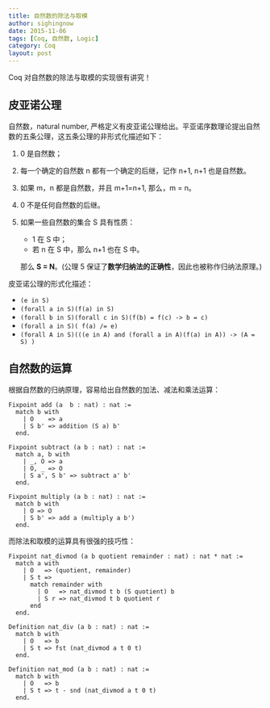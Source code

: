 ```yaml
---
title: 自然数的除法与取模
author: sighingnow
date: 2015-11-06
tags: [Coq, 自然数, Logic]
category: Coq
layout: post
---
```


Coq 对自然数的除法与取模的实现很有讲究！

皮亚诺公理
---------

自然数，natural number, 严格定义有皮亚诺公理给出。平亚诺序数理论提出自然数的五条公理，这五条公理的非形式化描述如下：

1. 0 是自然数；
2. 每一个确定的自然数 n 都有一个确定的后继，记作 n+1, n+1 也是自然数。
3. 如果 m，n 都是自然数，并且 m+1=n+1, 那么，m = n。
4. 0 不是任何自然数的后继。
5. 如果一些自然数的集合 S 具有性质：

    + 1 在 S 中；
    + 若 n 在 S 中，那么 n+1 也在 S 中。

    那么 **S = N**。(公理 5 保证了**数学归纳法的正确性**，因此也被称作归纳法原理。)

皮亚诺公理的形式化描述：

+ `(e in S)`
+ `(forall a in S)(f(a) in S)`
+ `(forall b in S)(forall c in S)(f(b) = f(c) -> b = c)`
+ `(forall a in S)( f(a) /= e)`
+ `(forall A in S)(((e in A) and (forall a in A)(f(a) in A)) -> (A = S) )`

自然数的运算
----------

根据自然数的归纳原理，容易给出自然数的加法、减法和乘法运算：

~~~coq
Fixpoint add (a  b : nat) : nat :=
  match b with
    | O    => a
    | S b' => addition (S a) b'
  end.

Fixpoint subtract (a b : nat) : nat :=
  match a, b with
    | _, O => a
    | O, _ => O
    | S a', S b' => subtract a' b'
  end.

Fixpoint multiply (a b : nat) : nat :=
  match b with
    | O => O
    | S b' => add a (multiply a b')
  end.
~~~

而除法和取模的运算具有很强的技巧性：

~~~coq
Fixpoint nat_divmod (a b quotient remainder : nat) : nat * nat :=
  match a with
    | O   => (quotient, remainder)
    | S t =>
      match remainder with
        | O   => nat_divmod t b (S quotient) b
        | S r => nat_divmod t b quotient r
      end
  end.

Definition nat_div (a b : nat) : nat :=
  match b with
    | O   => b
    | S t => fst (nat_divmod a t 0 t)
  end.

Definition nat_mod (a b : nat) : nat :=
  match b with
    | O   => b
    | S t => t - snd (nat_divmod a t 0 t)
  end.
~~~




